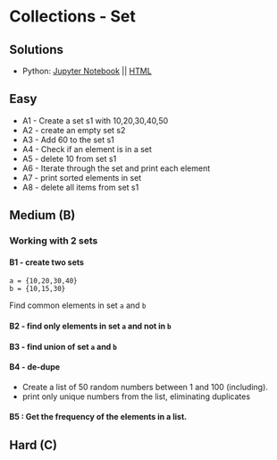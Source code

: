 <link rel='stylesheet' href='assets/css/main.css'/>

# Collections - Set

## Solutions
* Python: [Jupyter Notebook](answers/python/collections-set-solution.ipynb)  || [HTML](answers/python/collections-set-solution.html)

## Easy

* A1 - Create a set s1 with 10,20,30,40,50
* A2 - create an empty set s2
* A3 - Add 60 to the set s1
* A4 - Check if an element is in a set
* A5 - delete 10 from set s1
* A6 - Iterate through the set and print each element
* A7 - print sorted elements in set
* A8 - delete all items from set s1

## Medium (B)

### Working with 2 sets

#### B1 - create two sets
```
a = {10,20,30,40}
b = {10,15,30}
```
Find common elements in set `a` and `b`

#### B2 - find only elements in set `a` and not in `b`

#### B3 - find union of set `a` and `b`

#### B4 - de-dupe
- Create a list of 50 random numbers between 1 and 100 (including).  
- print only unique numbers from the list, eliminating duplicates

#### B5 : Get the frequency of the elements in a list.

## Hard (C)
